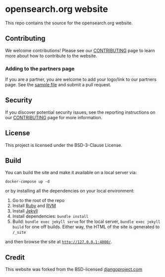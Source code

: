 # opensearch.org website

This repo contains the source for the opensearch.org website. 

## Contributing

We welcome contributions! Please see our [CONTRIBUTING](CONTRIBUTING.md) page to learn more about how to contribute to the website.

### Adding to the partners page

If you are a partner, you are welcome to add your logo/link to our partners page. See the [sample file](https://github.com/opensearch-project/project-website/blob/staging/_partners/_sample.md) and submit a pull request.

## Security

If you discover potential security issues, see the reporting instructions on our [CONTRIBUTING](CONTRIBUTING.md#security-issue-notifications) page for more information.

## License
This project is licensed under the BSD-3-Clause License.

## Build
You can build the site and make it available on a local server via: 
```
docker-compose up -d
```
or by installing all the dependencies on your local environment:

1. Go to the root of the repo
2. Install [Ruby](https://www.ruby-lang.org/en/) and [RVM](https://rvm.io/)
3. Install [Jekyll](https://jekyllrb.com/)
4. Install dependencies: `bundle install`
5. Build: `bundle exec jekyll serve` for the local server, `bundle exec jekyll build` for one off builds. Either way, the HTML of the site is generated to `/_site`

and then browse the site at [`http://127.0.0.1:4000/`](http://127.0.0.1:4000/).
## Credit

This website was forked from the BSD-licensed [djangoproject.com](https://github.com/django/djangoproject.com)
